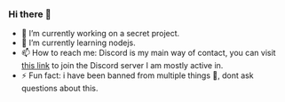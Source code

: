 ### Hi there 👋

- 🔭 I’m currently working on a secret project.
- 🌱 I’m currently learning nodejs.
- 📫 How to reach me: Discord is my main way of contact, you can visit [this link](https://discord.gg/vVxZStnQBX) to join the Discord server I am mostly active in.
- ⚡ Fun fact: i have been banned from multiple things 🤔, dont ask questions about this.
